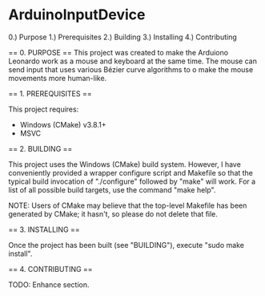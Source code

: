# ArduinoInputDevice
 0.) Purpose
 1.) Prerequisites
 2.) Building
 3.) Installing
 4.) Contributing

== 0. PURPOSE ==
 This project was created to make the Arduiono Leonardo work as a mouse and keyboard at the same time.
 The mouse can send input that uses various Bézier curve algorithms to o make the mouse movements more human-like.

== 1. PREREQUISITES ==

 This project requires:
  * Windows (CMake) v3.8.1+
  * MSVC

== 2. BUILDING ==
 
 This project uses the Windows (CMake) build system. However, I
 have conveniently provided a wrapper configure script and Makefile so that
 the typical build invocation of "./configure" followed by "make" will work.
 For a list of all possible build targets, use the command "make help".

 NOTE: Users of CMake may believe that the top-level Makefile has been
 generated by CMake; it hasn't, so please do not delete that file.

== 3. INSTALLING ==

 Once the project has been built (see "BUILDING"), execute "sudo make install".

== 4. CONTRIBUTING ==

 TODO: Enhance section.
